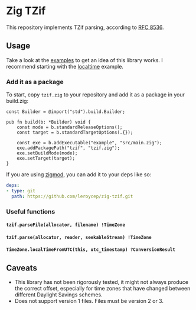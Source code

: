 # Zig TZif

This repository implements TZif parsing, according to [RFC 8536][].

[rfc 8536]: https://tools.ietf.org/html/rfc8536

## Usage

Take a look at the [examples][] to get an idea of this library works. I
recommend starting with the [localtime][] example.

[examples]: ./examples/
[localtime]: ./examples/localtime.zig

### Add it as a package

To start, copy `tzif.zig` to your repository and add it as a package in your
build.zig:

```zig
const Builder = @import("std").build.Builder;

pub fn build(b: *Builder) void {
    const mode = b.standardReleaseOptions();
    const target = b.standardTargetOptions(.{});

    const exe = b.addExecutable("example", "src/main.zig");
    exe.addPackagePath("tzif", "tzif.zig");
    exe.setBuildMode(mode);
    exe.setTarget(target);
}
```

If you are using [zigmod][], you can add it to your deps like so:

```yaml
deps:
- type: git
  path: https://github.com/leroycep/zig-tzif.git
```

[zigmod]: https://github.com/nektro/zigmod

### Useful functions

#### `tzif.parseFile(allocator, filename) !TimeZone`

#### `tzif.parse(allocator, reader, seekableStream) !TimeZone`

#### `TimeZone.localTimeFromUTC(this, utc_timestamp) ?ConversionResult`

## Caveats

-   This library has not been rigorously tested, it might not always produce the
    correct offset, especially for time zones that have changed between
    different Daylight Savings schemes.
-   Does not support version 1 files. Files must be version 2 or 3.
